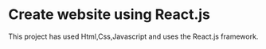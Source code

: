 # Create website using React.js

This project has used Html,Css,Javascript and uses the React.js framework.
